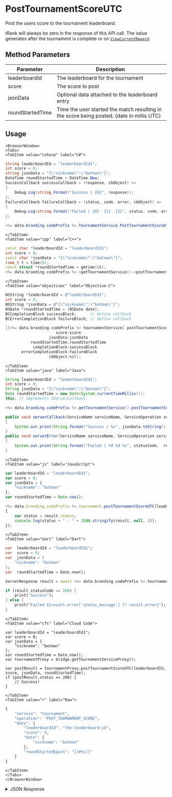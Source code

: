# PostTournamentScoreUTC

Post the users score to the tournament leaderboard.

tRank will always be zero in the response of this API call. The value generates after the tournament is complete or on <code>[ViewCurrentReward](/api/capi/tournament/viewcurrentreward)</code>.

<PartialServop service_name="tournament" operation_name="POST_TOURNAMENT_SCORE" />

## Method Parameters
Parameter | Description
--------- | -----------
leaderboardId | The leaderboard for the tournament
score | The score to post
jsonData | Optional data attached to the leaderboard entry
roundStartedTime | Time the user started the match resulting in the score being posted. (date in millis UTC)

## Usage

```mdx-code-block
<BrowserWindow>
<Tabs>
<TabItem value="csharp" label="C#">
```

```csharp
string leaderboardId = "leaderboardId1";
int score = 0;
string jsonData = "{\"nickname\":\"batman\"}";
DateTime roundStartedTime = DateTime.Now;
SuccessCallback successCallback = (response, cbObject) =>
{
    Debug.Log(string.Format("Success | {0}", response));
};
FailureCallback failureCallback = (status, code, error, cbObject) =>
{
    Debug.Log(string.Format("Failed | {0}  {1}  {2}", status, code, error));
};

<%= data.branding.codePrefix %>.TournamentService.PostTournamentScoreUTC(leaderboardId, score, jsonData, roundStartedTime, successCallback, failureCallback);
```

```mdx-code-block
</TabItem>
<TabItem value="cpp" label="C++">
```

```cpp
const char *leaderboardId = "leaderboardId1";
int score = 0;
const char *jsonData = "{\"nickname\":\"batman\"}";
time_t t = time(0);
const struct *roundStartedTime = gmtime(&t);
<%= data.branding.codePrefix %>->getTournamentService()->postTournamentScoreUTC(leaderboardId, score, jsonData, roundStartedTime, this);
```

```mdx-code-block
</TabItem>
<TabItem value="objectivec" label="Objective-C">
```

```objectivec
NSString *leaderboardId = @"leaderboardId1";
int score = 0;
NSString *jsonData = @"{\"nickname\":\"batman\"}";
NSDate *roundStartedTime = [NSDate date];
BCCompletionBlock successBlock;      // define callback
BCErrorCompletionBlock failureBlock; // define callback

[[<%= data.branding.codePrefix %> tournamentService] postTournamentScoreUTC:leaderboardId
                      score:score
                   jsonData:jsonData
           roundStartedTime:roundStartedTime
            completionBlock:successBlock
       errorCompletionBlock:failureBlock
                   cbObject:nil];
```

```mdx-code-block
</TabItem>
<TabItem value="java" label="Java">
```

```java
String leaderboardId = "leaderboardId1";
int score = 0;
String jsonData = "{\"nickname\":\"batman\"}";
Date roundStartedTime = new Date(System.currentTimeMillis());
this; // implements IServerCallback

<%= data.branding.codePrefix %>.getTournamentService().postTournamentScoreUTC(leaderboardId, score, jsonData, roundStartedTime, this);

public void serverCallback(ServiceName serviceName, ServiceOperation serviceOperation, JSONObject jsonData)
{
    System.out.print(String.format("Success | %s", jsonData.toString()));
}
public void serverError(ServiceName serviceName, ServiceOperation serviceOperation, int statusCode, int reasonCode, String jsonError)
{
    System.out.print(String.format("Failed | %d %d %s", statusCode,  reasonCode, jsonError.toString()));
}
```

```mdx-code-block
</TabItem>
<TabItem value="js" label="JavaScript">
```

```javascript
var leaderboardId = "leaderboardId1";
var score = 0;
var jsonData = {
    "nickname": "batman"
};
var roundStartedTime = Date.now();

<%= data.branding.codePrefix %>.tournament.postTournamentScoreUTC(leaderboardId, score, jsonData, roundStartedTime, result =>
{
	var status = result.status;
	console.log(status + " : " + JSON.stringify(result, null, 2));
});
```

```mdx-code-block
</TabItem>
<TabItem value="dart" label="Dart">
```

```dart
var  leaderboardId = "leaderboardId1";
var  score = 0;
var  jsonData = {
    "nickname": "batman"
};
var  roundStartedTime = Date.now();

ServerResponse result = await <%= data.branding.codePrefix %>.tournamentService.postTournamentScoreUTC(leaderboardId:leaderboardId, score:score, jsonData:jsonData, roundStartedTime:roundStartedTime);

if (result.statusCode == 200) {
    print("Success");
} else {
    print("Failed ${result.error['status_message'] ?? result.error}");
}
```

```mdx-code-block
</TabItem>
<TabItem value="cfs" label="Cloud Code">
```

```cfscript
var leaderboardId = "leaderboardId1";
var score = 0;
var jsonData = {
    "nickname": "batman"
};
var roundStartedTime = Date.now();
var tournamentProxy = bridge.getTournamentServiceProxy();

var postResult = tournamentProxy.postTournamentScoreUTC(leaderboardId, score, jsonData, roundStartedTime);
if (postResult.status == 200) {
    // Success!
}
```

```mdx-code-block
</TabItem>
<TabItem value="r" label="Raw">
```

```r
{
	"service": "tournament",
	"operation": "POST_TOURNAMENT_SCORE",
	"data": {
		"leaderboardId": "the-leaderboard-id",
		"score": 0,
		"data": {
			"nickname": "batman"
		},
		"roundStartedEpoch": "[[#ts]]"
	}
}
```

```mdx-code-block
</TabItem>
</Tabs>
</BrowserWindow>
```

<details>
<summary>JSON Response</summary>

```json
{
  "status": 200,
  "data": {
      "leaderboardId": <%= data.example.leaderboardId %>,
      "versionId": <%= data.example.returnedVersionId %>,
      "playerId": <%= data.example.playerId %>,
      "score": <%= data.example.score %>,
      "data": <%= data.example.leaderboardExtraData_js %>,
      "createdAt": <%= data.example.createdAt %>,
      "updatedAt": <%= data.example.updatedAt %>,
      "tCode": <%= data.example.tournamentCode %>,
      "tRank": 0,
      "tClaimedAt": 0
  }
}
```
</details>


